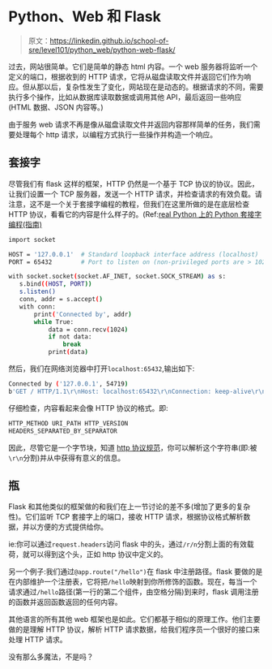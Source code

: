 # Python、Web 和 Flask

> 原文：<https://linkedin.github.io/school-of-sre/level101/python_web/python-web-flask/>

过去，网站很简单。它们是简单的静态 html 内容。一个 web 服务器将监听一个定义的端口，根据收到的 HTTP 请求，它将从磁盘读取文件并返回它们作为响应。但从那以后，复杂性发生了变化，网站现在是动态的。根据请求的不同，需要执行多个操作，比如从数据库读取数据或调用其他 API，最后返回一些响应(HTML 数据、JSON 内容等。)

由于服务 web 请求不再是像从磁盘读取文件并返回内容那样简单的任务，我们需要处理每个 http 请求，以编程方式执行一些操作并构造一个响应。

## 套接字

尽管我们有 flask 这样的框架，HTTP 仍然是一个基于 TCP 协议的协议。因此，让我们设置一个 TCP 服务器，发送一个 HTTP 请求，并检查请求的有效负载。请注意，这不是一个关于套接字编程的教程，但我们在这里所做的是在底层检查 HTTP 协议，看看它的内容是什么样子的。(Ref:[real Python 上的 Python 套接字编程(指南)](https://realpython.com/python-sockets/)

```sh
import socket

HOST = '127.0.0.1'  # Standard loopback interface address (localhost)
PORT = 65432        # Port to listen on (non-privileged ports are > 1023)

with socket.socket(socket.AF_INET, socket.SOCK_STREAM) as s:
   s.bind((HOST, PORT))
   s.listen()
   conn, addr = s.accept()
   with conn:
       print('Connected by', addr)
       while True:
           data = conn.recv(1024)
           if not data:
               break
           print(data) 
```

然后，我们在网络浏览器中打开`localhost:65432`,输出如下:

```sh
Connected by ('127.0.0.1', 54719)
b'GET / HTTP/1.1\r\nHost: localhost:65432\r\nConnection: keep-alive\r\nDNT: 1\r\nUpgrade-Insecure-Requests: 1\r\nUser-Agent: Mozilla/5.0 (Macintosh; Intel Mac OS X 10_15_7) AppleWebKit/537.36 (KHTML, like Gecko) Chrome/85.0.4183.83 Safari/537.36 Edg/85.0.564.44\r\nAccept: text/html,application/xhtml+xml,application/xml;q=0.9,image/webp,image/apng,*/*;q=0.8,application/signed-exchange;v=b3;q=0.9\r\nSec-Fetch-Site: none\r\nSec-Fetch-Mode: navigate\r\nSec-Fetch-User: ?1\r\nSec-Fetch-Dest: document\r\nAccept-Encoding: gzip, deflate, br\r\nAccept-Language: en-US,en;q=0.9\r\n\r\n' 
```

仔细检查，内容看起来会像 HTTP 协议的格式。即:

```sh
HTTP_METHOD URI_PATH HTTP_VERSION
HEADERS_SEPARATED_BY_SEPARATOR 
```

因此，尽管它是一个字节块，知道 [http 协议规范](https://tools.ietf.org/html/rfc2616)，你可以解析这个字符串(即:被`\r\n`分割)并从中获得有意义的信息。

## 瓶

Flask 和其他类似的框架做的和我们在上一节讨论的差不多(增加了更多的复杂性)。它们监听 TCP 套接字上的端口，接收 HTTP 请求，根据协议格式解析数据，并以方便的方式提供给你。

ie:你可以通过`request.headers`访问 flask 中的头，通过`/r/n`分割上面的有效载荷，就可以得到这个头，正如 http 协议中定义的。

另一个例子:我们通过`@app.route("/hello")`在 flask 中注册路径。flask 要做的是在内部维护一个注册表，它将把`/hello`映射到你所修饰的函数。现在，每当一个请求通过`/hello`路径(第一行的第二个组件，由空格分隔)到来时，flask 调用注册的函数并返回函数返回的任何内容。

其他语言的所有其他 web 框架也是如此。它们都基于相似的原理工作。他们主要做的是理解 HTTP 协议，解析 HTTP 请求数据，给我们程序员一个很好的接口来处理 HTTP 请求。

没有那么多魔法，不是吗？